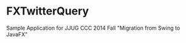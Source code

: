 FXTwitterQuery
==============

Sample Application for JJUG CCC 2014 Fall "Migration from Swing to JavaFX"
